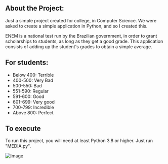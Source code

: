 ## About the Project:

Just a simple project created for college, in Computer Science. We were asked to create a simple application in Python, and so I created this.

ENEM is a national test run by the Brazilian government, in order to grant scholarships to students, as long as they get a good grade. This application consists of adding up the student's grades to obtain a simple average.

## For students:

- Below 400: Terrible
- 400-500: Very Bad
- 500-550: Bad
- 551-590: Regular
- 591-600: Good
- 601-699: Very good
- 700-799: Incredible
- Above 800: Perfect

## To execute

To run this project, you will need at least Python 3.8 or higher. Just run "MEDIA.py".

![Image](https://github.com/user-attachments/assets/136afd23-e607-4d9c-9db3-39dcaef638dd)
